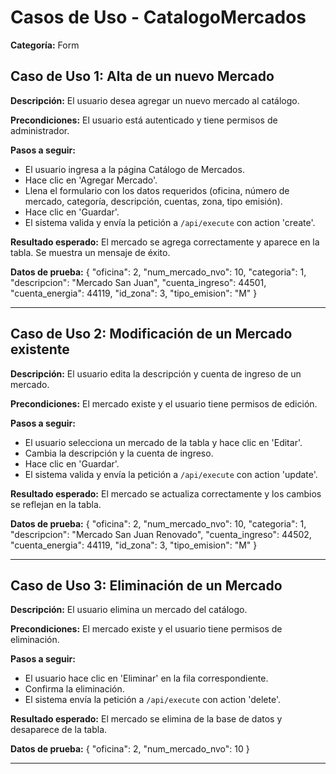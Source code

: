 # Casos de Uso - CatalogoMercados

**Categoría:** Form

## Caso de Uso 1: Alta de un nuevo Mercado

**Descripción:** El usuario desea agregar un nuevo mercado al catálogo.

**Precondiciones:**
El usuario está autenticado y tiene permisos de administrador.

**Pasos a seguir:**
- El usuario ingresa a la página Catálogo de Mercados.
- Hace clic en 'Agregar Mercado'.
- Llena el formulario con los datos requeridos (oficina, número de mercado, categoría, descripción, cuentas, zona, tipo emisión).
- Hace clic en 'Guardar'.
- El sistema valida y envía la petición a `/api/execute` con action 'create'.

**Resultado esperado:**
El mercado se agrega correctamente y aparece en la tabla. Se muestra un mensaje de éxito.

**Datos de prueba:**
{
  "oficina": 2,
  "num_mercado_nvo": 10,
  "categoria": 1,
  "descripcion": "Mercado San Juan",
  "cuenta_ingreso": 44501,
  "cuenta_energia": 44119,
  "id_zona": 3,
  "tipo_emision": "M"
}

---

## Caso de Uso 2: Modificación de un Mercado existente

**Descripción:** El usuario edita la descripción y cuenta de ingreso de un mercado.

**Precondiciones:**
El mercado existe y el usuario tiene permisos de edición.

**Pasos a seguir:**
- El usuario selecciona un mercado de la tabla y hace clic en 'Editar'.
- Cambia la descripción y la cuenta de ingreso.
- Hace clic en 'Guardar'.
- El sistema valida y envía la petición a `/api/execute` con action 'update'.

**Resultado esperado:**
El mercado se actualiza correctamente y los cambios se reflejan en la tabla.

**Datos de prueba:**
{
  "oficina": 2,
  "num_mercado_nvo": 10,
  "categoria": 1,
  "descripcion": "Mercado San Juan Renovado",
  "cuenta_ingreso": 44502,
  "cuenta_energia": 44119,
  "id_zona": 3,
  "tipo_emision": "M"
}

---

## Caso de Uso 3: Eliminación de un Mercado

**Descripción:** El usuario elimina un mercado del catálogo.

**Precondiciones:**
El mercado existe y el usuario tiene permisos de eliminación.

**Pasos a seguir:**
- El usuario hace clic en 'Eliminar' en la fila correspondiente.
- Confirma la eliminación.
- El sistema envía la petición a `/api/execute` con action 'delete'.

**Resultado esperado:**
El mercado se elimina de la base de datos y desaparece de la tabla.

**Datos de prueba:**
{
  "oficina": 2,
  "num_mercado_nvo": 10
}

---

